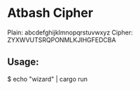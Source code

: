 # Atbash Cipher

Plain:  abcdefghijklmnopqrstuvwxyz
Cipher: ZYXWVUTSRQPONMLKJIHGFEDCBA

## Usage:

$ echo "wizard" | cargo run
